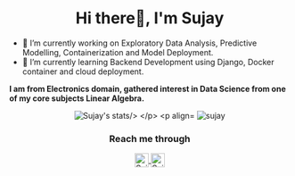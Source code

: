 <h1 align="center">Hi there👋, I'm Sujay</h1>



- 🔭 I’m currently working on Exploratory Data Analysis, Predictive Modelling, Containerization and Model Deployment.
- 🌱 I’m currently learning Backend Development using Django, Docker container and cloud deployment.

 **I am from Electronics domain, gathered interest in Data Science from one of my core subjects Linear Algebra.**
 <p align="center">
<img src="https://github-readme-stats.vercel.app/api/top-langs/?username=sujay12345&layout=compact" alt="Sujay's stats/>
   </p>                                                                                                                                                                                             

  <p align="center">                                                                                                                                      
<img src="https://github-readme-stats.vercel.app/api?username=sujay12345&count_private=true" alt="sujay"/>
   </p>
   <h3 align="center" >Reach me through </h3>
 <p align="center">
<a href="https://www.linkedin.com/in/sujay12345">	
  <img align="center" alt="Sujay | LinkdeIn" width="25px" height="25" src="https://cdn.jsdelivr.net/npm/simple-icons@v3/icons/linkedin.svg" />	
</a>	
<a href="https://www.kaggle.com/sujay12345">	
  <img align="center" alt="Sujay | Kaggle" width="25px" height="25" src="https://cdn.jsdelivr.net/npm/simple-icons@v3/icons/kaggle.svg" />	
</a>		
</p>
